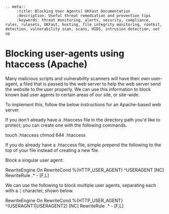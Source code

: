 ```eval_rst
.. meta::
     :title: Blocking User Agents| UKFast Documentation
     :description: Useful threat remediation and prevention tips
     :keywords: threat monitoring, alerts, security, compliance, rules, rulesets, UKFast, hosting, file integrity monitoring, rootkit, detection, vulnerability scan, scans, HIDS, intrusion detection, set up
```

# Blocking user-agents using htaccess (Apache)

Many malicious scripts and vulnerability scanners will have their own user-agent, a filed that is passed to the web server to help the web server send the website to the user properly. We can use this information to block known bad user agents to certain areas of our site, or site-wide.

To implement this, follow the below instructions for an Apache-based web server.


If you don't already have a .htaccess file in the directory path you'd like to protect, you can create one with the following commands.

touch .htaccess
chmod 644 .htaccess

If you do already have a .htaccess file, simple prepend the following to the top of your file instead of creating a new file.


Block a singular user agent:

<IfModule mod_rewrite.c>
  RewriteEngine On
  RewriteCond %{HTTP_USER_AGENT} ^USERAGENT [NC]
  RewriteRule .* - [F,L]
</IfModule>

We can use the following to block multiple user agents, separating each with a `|` character, shown below.

<IfModule mod_rewrite.c>
  RewriteEngine On
  RewriteCond %{HTTP_USER_AGENT} ^(USERAGNT1|USERAGENT2) [NC]
  RewriteRule .* - [F,L]
</IfModule>